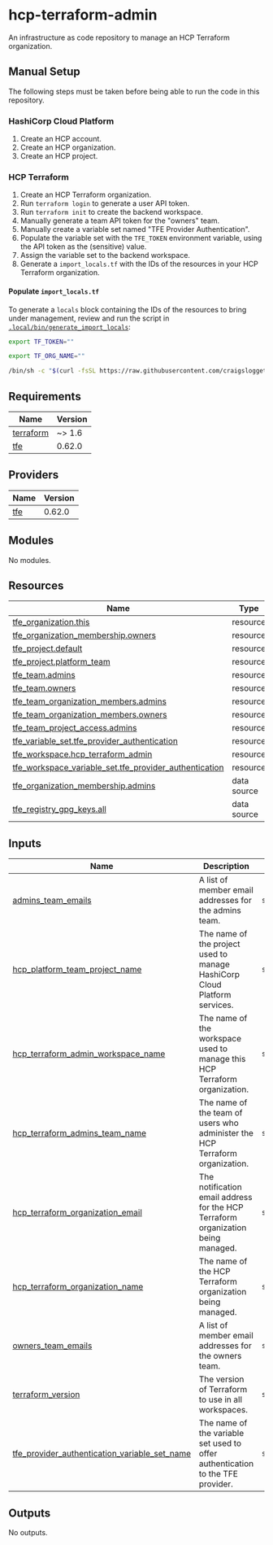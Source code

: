 # hcp-terraform-admin

An infrastructure as code repository to manage an HCP Terraform organization.

## Manual Setup

The following steps must be taken before being able to run the code in this repository.

### HashiCorp Cloud Platform

1. Create an HCP account.
2. Create an HCP organization.
3. Create an HCP project.

### HCP Terraform

1. Create an HCP Terraform organization.
2. Run `terraform login` to generate a user API token.
3. Run `terraform init` to create the backend workspace.
4. Manually generate a team API token for the "owners" team.
5. Manually create a variable set named "TFE Provider Authentication".
6. Populate the variable set with the `TFE_TOKEN` environment variable, using the API token as the (sensitive) value.
7. Assign the variable set to the backend workspace.
8. Generate a `import_locals.tf` with the IDs of the resources in your HCP Terraform organization.

#### Populate `import_locals.tf`

To generate a `locals` block containing the IDs of the resources to bring under
management, review and run the script in [`.local/bin/generate_import_locals`](.local/bin/generate_import_locals):

```sh
export TF_TOKEN=""
```

```sh
export TF_ORG_NAME=""
```

```sh
/bin/sh -c "$(curl -fsSL https://raw.githubusercontent.com/craigsloggett-lab/hcp-terraform-admin/refs/heads/main/.local/bin/generate_imports)"
```

<!-- BEGIN_TF_DOCS -->
## Requirements

| Name | Version |
|------|---------|
| <a name="requirement_terraform"></a> [terraform](#requirement\_terraform) | ~> 1.6 |
| <a name="requirement_tfe"></a> [tfe](#requirement\_tfe) | 0.62.0 |

## Providers

| Name | Version |
|------|---------|
| <a name="provider_tfe"></a> [tfe](#provider\_tfe) | 0.62.0 |

## Modules

No modules.

## Resources

| Name | Type |
|------|------|
| [tfe_organization.this](https://registry.terraform.io/providers/hashicorp/tfe/0.62.0/docs/resources/organization) | resource |
| [tfe_organization_membership.owners](https://registry.terraform.io/providers/hashicorp/tfe/0.62.0/docs/resources/organization_membership) | resource |
| [tfe_project.default](https://registry.terraform.io/providers/hashicorp/tfe/0.62.0/docs/resources/project) | resource |
| [tfe_project.platform_team](https://registry.terraform.io/providers/hashicorp/tfe/0.62.0/docs/resources/project) | resource |
| [tfe_team.admins](https://registry.terraform.io/providers/hashicorp/tfe/0.62.0/docs/resources/team) | resource |
| [tfe_team.owners](https://registry.terraform.io/providers/hashicorp/tfe/0.62.0/docs/resources/team) | resource |
| [tfe_team_organization_members.admins](https://registry.terraform.io/providers/hashicorp/tfe/0.62.0/docs/resources/team_organization_members) | resource |
| [tfe_team_organization_members.owners](https://registry.terraform.io/providers/hashicorp/tfe/0.62.0/docs/resources/team_organization_members) | resource |
| [tfe_team_project_access.admins](https://registry.terraform.io/providers/hashicorp/tfe/0.62.0/docs/resources/team_project_access) | resource |
| [tfe_variable_set.tfe_provider_authentication](https://registry.terraform.io/providers/hashicorp/tfe/0.62.0/docs/resources/variable_set) | resource |
| [tfe_workspace.hcp_terraform_admin](https://registry.terraform.io/providers/hashicorp/tfe/0.62.0/docs/resources/workspace) | resource |
| [tfe_workspace_variable_set.tfe_provider_authentication](https://registry.terraform.io/providers/hashicorp/tfe/0.62.0/docs/resources/workspace_variable_set) | resource |
| [tfe_organization_membership.admins](https://registry.terraform.io/providers/hashicorp/tfe/0.62.0/docs/data-sources/organization_membership) | data source |
| [tfe_registry_gpg_keys.all](https://registry.terraform.io/providers/hashicorp/tfe/0.62.0/docs/data-sources/registry_gpg_keys) | data source |

## Inputs

| Name | Description | Type | Default | Required |
|------|-------------|------|---------|:--------:|
| <a name="input_admins_team_emails"></a> [admins\_team\_emails](#input\_admins\_team\_emails) | A list of member email addresses for the admins team. | `set(string)` | `[]` | no |
| <a name="input_hcp_platform_team_project_name"></a> [hcp\_platform\_team\_project\_name](#input\_hcp\_platform\_team\_project\_name) | The name of the project used to manage HashiCorp Cloud Platform services. | `string` | `"Platform Team"` | no |
| <a name="input_hcp_terraform_admin_workspace_name"></a> [hcp\_terraform\_admin\_workspace\_name](#input\_hcp\_terraform\_admin\_workspace\_name) | The name of the workspace used to manage this HCP Terraform organization. | `string` | `"hcp-terraform-admin"` | no |
| <a name="input_hcp_terraform_admins_team_name"></a> [hcp\_terraform\_admins\_team\_name](#input\_hcp\_terraform\_admins\_team\_name) | The name of the team of users who administer the HCP Terraform organization. | `string` | `"admins"` | no |
| <a name="input_hcp_terraform_organization_email"></a> [hcp\_terraform\_organization\_email](#input\_hcp\_terraform\_organization\_email) | The notification email address for the HCP Terraform organization being managed. | `string` | n/a | yes |
| <a name="input_hcp_terraform_organization_name"></a> [hcp\_terraform\_organization\_name](#input\_hcp\_terraform\_organization\_name) | The name of the HCP Terraform organization being managed. | `string` | n/a | yes |
| <a name="input_owners_team_emails"></a> [owners\_team\_emails](#input\_owners\_team\_emails) | A list of member email addresses for the owners team. | `set(string)` | `[]` | no |
| <a name="input_terraform_version"></a> [terraform\_version](#input\_terraform\_version) | The version of Terraform to use in all workspaces. | `string` | `"1.10.3"` | no |
| <a name="input_tfe_provider_authentication_variable_set_name"></a> [tfe\_provider\_authentication\_variable\_set\_name](#input\_tfe\_provider\_authentication\_variable\_set\_name) | The name of the variable set used to offer authentication to the TFE provider. | `string` | `"TFE Provider Authentication"` | no |

## Outputs

No outputs.
<!-- END_TF_DOCS -->
